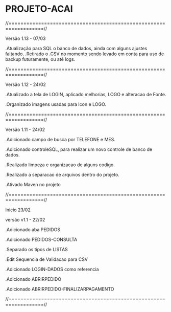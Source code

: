 <h1>PROJETO-ACAI</h1>


//==================================================================// 

Versão 1.13 - 07/03

.Atualização para SQL o banco de dados, ainda com alguns ajustes
faltando.
.Retirado o .CSV no momento sendo levado em conta para uso de backup
futuramente, ou até logs.

//==================================================================//

Versão 1.12 - 24/02 

.Atualizado a tela de LOGIN, aplicado melhorias, LOGO e alteracao de Fonte.

.Organizado imagens usadas para Icon e LOGO.

//==================================================================//

Versão 1.11 - 24/02 

.Adicionado campo de busca por TELEFONE e MES.

.Adicionado controleSQL, para realizar um novo controle de banco de
dados.

.Realizado limpeza e organizacao de alguns codigo.

.Realizado a separacao de arquivos dentro do projeto.

.Ativado Maven no projeto

//==================================================================//

Inicio 23/02

versão v1.1 - 22/02

.Adicionado aba PEDIDOS

.Adicionado PEDIDOS-CONSULTA

.Separado os tipos de LISTAS

.Edit Sequencia de Validacao para CSV

.Adicionado LOGIN-DADOS como referencia

.Adicionado ABRIRPEDIDO

.Adicionado ABRIRPEDIDO-FINALIZARPAGAMENTO

//==================================================================//
